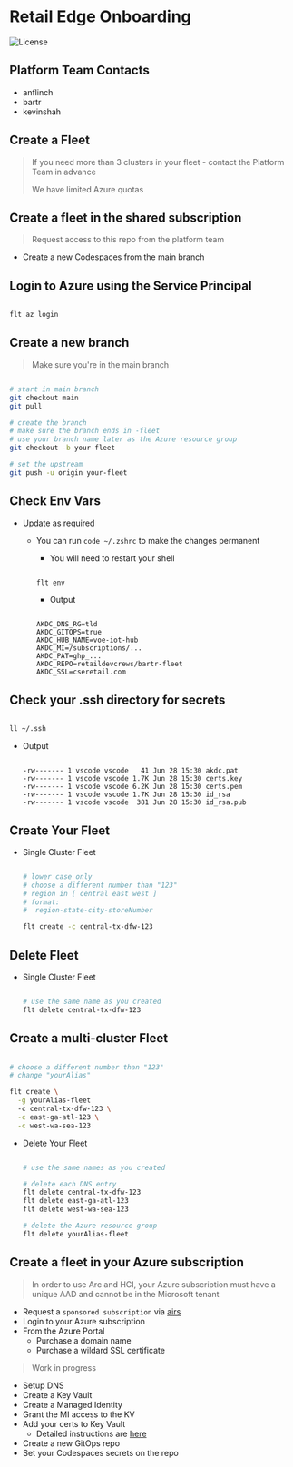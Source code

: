 # Retail Edge Onboarding

![License](https://img.shields.io/badge/license-MIT-green.svg)

## Platform Team Contacts

- anflinch
- bartr
- kevinshah

## Create a Fleet

> If you need more than 3 clusters in your fleet - contact the Platform Team in advance
>
> We have limited Azure quotas

## Create a fleet in the shared subscription

> Request access to this repo from the platform team

- Create a new Codespaces from the main branch

## Login to Azure using the Service Principal

```bash

flt az login

```

## Create a new branch

> Make sure you're in the main branch

```bash

# start in main branch
git checkout main
git pull

# create the branch
# make sure the branch ends in -fleet
# use your branch name later as the Azure resource group
git checkout -b your-fleet

# set the upstream
git push -u origin your-fleet


```

## Check Env Vars

- Update as required
  - You can run `code ~/.zshrc` to make the changes permanent
    - You will need to restart your shell

    ```bash

    flt env

    ```

    - Output

    ```text

    AKDC_DNS_RG=tld
    AKDC_GITOPS=true
    AKDC_HUB_NAME=voe-iot-hub
    AKDC_MI=/subscriptions/...
    AKDC_PAT=ghp_...
    AKDC_REPO=retaildevcrews/bartr-fleet
    AKDC_SSL=cseretail.com

    ```

## Check your .ssh directory for secrets

```bash

ll ~/.ssh

```

- Output

  ```text

  -rw------- 1 vscode vscode   41 Jun 28 15:30 akdc.pat
  -rw------- 1 vscode vscode 1.7K Jun 28 15:30 certs.key
  -rw------- 1 vscode vscode 6.2K Jun 28 15:30 certs.pem
  -rw------- 1 vscode vscode 1.7K Jun 28 15:30 id_rsa
  -rw------- 1 vscode vscode  381 Jun 28 15:30 id_rsa.pub

  ```

## Create Your Fleet

- Single Cluster Fleet

  ```bash

  # lower case only
  # choose a different number than "123"
  # region in [ central east west ]
  # format:
  #  region-state-city-storeNumber

  flt create -c central-tx-dfw-123

  ```

## Delete Fleet

- Single Cluster Fleet

  ```bash

  # use the same name as you created
  flt delete central-tx-dfw-123

  ```

## Create a multi-cluster Fleet

  ```bash

  # choose a different number than "123"
  # change "yourAlias"

  flt create \
    -g yourAlias-fleet
    -c central-tx-dfw-123 \
    -c east-ga-atl-123 \
    -c west-wa-sea-123

  ```

- Delete Your Fleet

  ```bash

  # use the same names as you created

  # delete each DNS entry
  flt delete central-tx-dfw-123
  flt delete east-ga-atl-123
  flt delete west-wa-sea-123

  # delete the Azure resource group
  flt delete yourAlias-fleet

  ```

## Create a fleet in your Azure subscription

> In order to use Arc and HCI, your Azure subscription must have a unique AAD and cannot be in the Microsoft tenant

- Request a `sponsored subscription` via [airs](https://aka.ms/airs)
- Login to your Azure subscription
- From the Azure Portal
  - Purchase a domain name
  - Purchase a wildard SSL certificate

> Work in progress

- Setup DNS
- Create a Key Vault
- Create a Managed Identity
- Grant the MI access to the KV
- Add your certs to Key Vault
  - Detailed instructions are [here](Certificates.md)
- Create a new GitOps repo
- Set your Codespaces secrets on the repo

